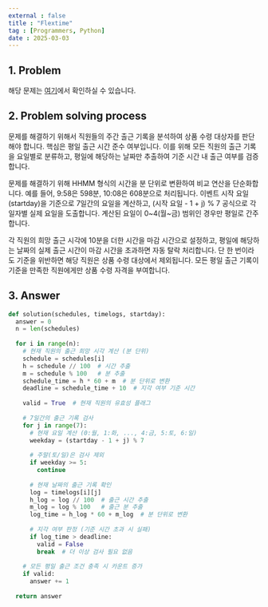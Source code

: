 ```yaml
---
external : false
title : "Flextime"
tag : [Programmers, Python]
date : 2025-03-03
---
```


## 1. Problem

해당 문제는 [여기](https://school.programmers.co.kr/learn/courses/30/lessons/388351)에서 확인하실 수 있습니다.

## 2. Problem solving process

문제를 해결하기 위해서 직원들의 주간 출근 기록을 분석하여 상품 수령 대상자를 판단해야 합니다. 핵심은 평일 출근 시간 준수 여부입니다.
이를 위해 모든 직원의 출근 기록을 요일별로 분류하고, 평일에 해당하는 날짜만 추출하여 기준 시간 내 출근 여부를 검증합니다.

문제를 해결하기 위해 HHMM 형식의 시간을 분 단위로 변환하여 비교 연산을 단순화합니다. 예를 들어, 9:58은 598분, 10:08은 608분으로 처리됩니다. 이벤트 시작 요일(startday)을 기준으로 7일간의 요일을 계산하고, (시작 요일 - 1 + j) % 7 공식으로 각 일자별 실제 요일을 도출합니다. 계산된 요일이 0~4(월~금) 범위인 경우만 평일로 간주합니다.

각 직원의 희망 출근 시각에 10분을 더한 시간을 마감 시간으로 설정하고, 평일에 해당하는 날짜의 실제 출근 시간이 마감 시간을 초과하면 자동 탈락 처리합니다. 단 한 번이라도 기준을 위반하면 해당 직원은 상품 수령 대상에서 제외됩니다. 모든 평일 출근 기록이 기준을 만족한 직원에게만 상품 수령 자격을 부여합니다.

## 3. Answer

```python
def solution(schedules, timelogs, startday):
  answer = 0
  n = len(schedules)
  
  for i in range(n):
    # 현재 직원의 출근 희망 시각 계산 (분 단위)
    schedule = schedules[i]
    h = schedule // 100  # 시간 추출
    m = schedule % 100   # 분 추출
    schedule_time = h * 60 + m  # 분 단위로 변환
    deadline = schedule_time + 10  # 지각 여부 기준 시간
    
    valid = True  # 현재 직원의 유효성 플래그
    
    # 7일간의 출근 기록 검사
    for j in range(7):
      # 현재 요일 계산 (0:월, 1:화, ..., 4:금, 5:토, 6:일)
      weekday = (startday - 1 + j) % 7
      
      # 주말(토/일)은 검사 제외
      if weekday >= 5:
        continue
      
      # 현재 날짜의 출근 기록 확인
      log = timelogs[i][j]
      h_log = log // 100  # 출근 시간 추출
      m_log = log % 100   # 출근 분 추출
      log_time = h_log * 60 + m_log  # 분 단위로 변환
      
      # 지각 여부 판정 (기준 시간 초과 시 실패)
      if log_time > deadline:
        valid = False
        break  # 더 이상 검사 필요 없음
    
    # 모든 평일 출근 조건 충족 시 카운트 증가
    if valid:
      answer += 1
  
  return answer
```
